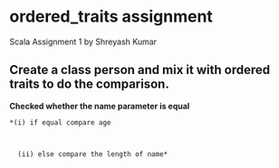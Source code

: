 # ordered_traits assignment
Scala Assignment 1 by Shreyash Kumar

## Create a class person and mix it with ordered traits to do the comparison.

**Checked whether the name parameter is equal**
    
    
    *(i) if equal compare age
    
    
    
      (ii) else compare the length of name*
